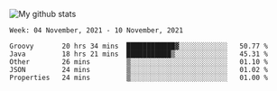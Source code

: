 ![My github stats](https://github-readme-stats.vercel.app/api?username=romvoid95&theme=gruvbox&include_all_commits=true&show_icons=true")

<!--START_SECTION:waka-->
```text
Week: 04 November, 2021 - 10 November, 2021

Groovy       20 hrs 34 mins  ████████████▓░░░░░░░░░░░░   50.77 % 
Java         18 hrs 21 mins  ███████████▒░░░░░░░░░░░░░   45.31 % 
Other        26 mins         ▒░░░░░░░░░░░░░░░░░░░░░░░░   01.10 % 
JSON         24 mins         ▒░░░░░░░░░░░░░░░░░░░░░░░░   01.02 % 
Properties   24 mins         ▒░░░░░░░░░░░░░░░░░░░░░░░░   01.00 % 
```
<!--END_SECTION:waka-->
